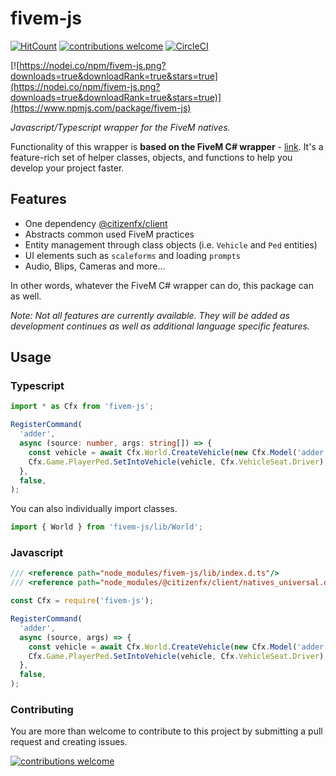 # fivem-js

[![HitCount](http://hits.dwyl.io/d0p3t/fivem-js.svg)](http://hits.dwyl.io/d0p3t/fivem-js)
[![contributions welcome](https://img.shields.io/badge/contributions-welcome-brightgreen.svg?style=flat)](https://github.com/d0p3t/fivem-js/issues)
[![CircleCI](https://circleci.com/gh/d0p3t/fivem-js.svg?style=svg)](https://circleci.com/gh/d0p3t/fivem-js)

[![https://nodei.co/npm/fivem-js.png?downloads=true&downloadRank=true&stars=true](https://nodei.co/npm/fivem-js.png?downloads=true&downloadRank=true&stars=true)](https://www.npmjs.com/package/fivem-js)

_Javascript/Typescript wrapper for the FiveM natives._

Functionality of this wrapper is **based on the FiveM C# wrapper** - [link](https://github.com/citizenfx/fivem/tree/master/code/client/clrcore/External). It's a feature-rich set of helper classes, objects, and functions to help you develop your project faster.

## Features

- One dependency [@citizenfx/client](https://www.npmjs.com/package/@citizenfx/client)
- Abstracts common used FiveM practices
- Entity management through class objects (i.e. `Vehicle` and `Ped` entities)
- UI elements such as `scaleforms` and loading `prompts`
- Audio, Blips, Cameras and more...

In other words, whatever the FiveM C# wrapper can do, this package can as well.

_Note: Not all features are currently available. They will be added as development continues as well as additional language specific features._

## Usage

### Typescript

```typescript
import * as Cfx from 'fivem-js';

RegisterCommand(
  'adder',
  async (source: number, args: string[]) => {
    const vehicle = await Cfx.World.CreateVehicle(new Cfx.Model('adder'), new Cfx.Vector3(1, 2, 3), 4);
    Cfx.Game.PlayerPed.SetIntoVehicle(vehicle, Cfx.VehicleSeat.Driver);
  },
  false,
);
```

You can also individually import classes.

```typescript
import { World } from 'fivem-js/lib/World';
```

### Javascript

```js
/// <reference path="node_modules/fivem-js/lib/index.d.ts"/>
/// <reference path="node_modules/@citizenfx/client/natives_universal.d.ts"/>

const Cfx = require('fivem-js');

RegisterCommand(
  'adder',
  async (source, args) => {
    const vehicle = await Cfx.World.CreateVehicle(new Cfx.Model('adder'), new Cfx.Vector3(1, 2, 3), 4);
    Cfx.Game.PlayerPed.SetIntoVehicle(vehicle, Cfx.VehicleSeat.Driver);
  },
  false,
);
```

### Contributing

You are more than welcome to contribute to this project by submitting a pull request and creating issues.

[![contributions welcome](https://img.shields.io/badge/contributions-welcome-brightgreen.svg?style=flat)](https://github.com/d0p3t/fivem-js/issues)
